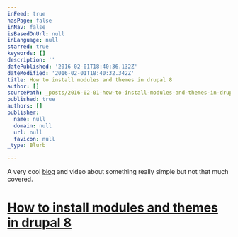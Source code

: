 ```yaml
---
inFeed: true
hasPage: false
inNav: false
isBasedOnUrl: null
inLanguage: null
starred: true
keywords: []
description: ''
datePublished: '2016-02-01T18:40:36.132Z'
dateModified: '2016-02-01T18:40:32.342Z'
title: How to install modules and themes in drupal 8
author: []
sourcePath: _posts/2016-02-01-how-to-install-modules-and-themes-in-drupal-8.md
published: true
authors: []
publisher:
  name: null
  domain: null
  url: null
  favicon: null
_type: Blurb

---
```

A very cool [blog][0] and video about something really simple but not that much covered. 

# [How to install modules and themes in drupal 8][0]

[0]: http://screencast.kodamera.se/how-install-modules-and-themes